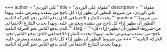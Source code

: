 +++
author = "علي الوردي"
title = "مقولة علي الوردي"
description = '''مقولة علي الوردي: من شروط التطور أن يظهر إزاء كل ناجح من ينتقده ويعترض عليه، وبهذا يحدث التنازع الاجتماعي الذي يدفع الناس نحو الحركة النامية.'''
quote = '''من شروط التطور أن يظهر إزاء كل ناجح من ينتقده ويعترض عليه، وبهذا يحدث التنازع الاجتماعي الذي يدفع الناس نحو الحركة النامية.'''
slug = '''من-شروط-التطور-أن-يظهر-إزاء-كل-ناجح-من-ينتقده-ويعترض-عليه،-وبهذا-يحدث-التنازع-الاجتماعي-الذي-يدفع-الناس-نحو-الحركة-النامية'''
+++
من شروط التطور أن يظهر إزاء كل ناجح من ينتقده ويعترض عليه، وبهذا يحدث التنازع الاجتماعي الذي يدفع الناس نحو الحركة النامية.
